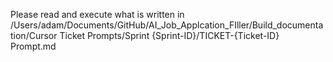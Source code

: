 Please read and execute what is written in /Users/adam/Documents/GitHub/AI_Job_Applcation_FIller/Build_documentation/Cursor Ticket Prompts/Sprint {Sprint-ID}/TICKET-{Ticket-ID} Prompt.md
